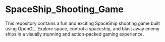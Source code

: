 # SpaceShip_Shooting_Game
This repository contains a fun and exciting SpaceShip shooting game built using OpenGL. Explore space, control a spaceship, and blast away enemy ships in a visually stunning and action-packed gaming experience. 
